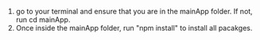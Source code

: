 1. go to your terminal and ensure that you are in the mainApp folder. If not, run cd mainApp.
2. Once inside the mainApp folder, run "npm install" to install all pacakges.
